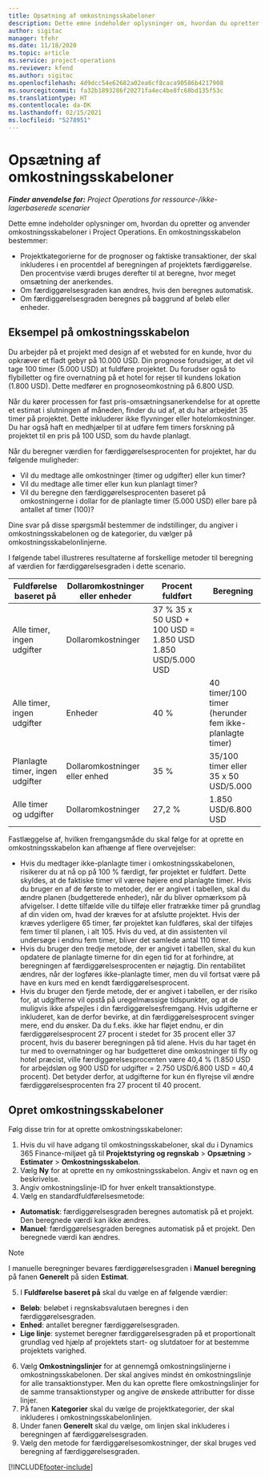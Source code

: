 ```yaml
---
title: Opsætning af omkostningsskabeloner
description: Dette emne indeholder oplysninger om, hvordan du opretter og anvender omkostningsskabeloner i Project Operations.
author: sigitac
manager: tfehr
ms.date: 11/18/2020
ms.topic: article
ms.service: project-operations
ms.reviewer: kfend
ms.author: sigitac
ms.openlocfilehash: 4d9dcc54e62682a02ea6cf8caca90586b4217908
ms.sourcegitcommit: fa32b1893286f20271fa4ec4be8fc68bd135f53c
ms.translationtype: HT
ms.contentlocale: da-DK
ms.lasthandoff: 02/15/2021
ms.locfileid: "5278951"
---
```

# <a name="set-up-cost-templates"></a>Opsætning af omkostningsskabeloner

_**Finder anvendelse for:** Project Operations for ressource-/ikke-lagerbaserede scenarier_


Dette emne indeholder oplysninger om, hvordan du opretter og anvender omkostningsskabeloner i Project Operations. En omkostningsskabelon bestemmer:

- Projektkategorierne for de prognoser og faktiske transaktioner, der skal inkluderes i en procentdel af beregningen af projektets færdiggørelse. Den procentvise værdi bruges derefter til at beregne, hvor meget omsætning der anerkendes.
- Om færdiggørelsesgraden kan ændres, hvis den beregnes automatisk.
- Om færdiggørelsesgraden beregnes på baggrund af beløb eller enheder.

## <a name="cost-template-example"></a>Eksempel på omkostningsskabelon

Du arbejder på et projekt med design af et websted for en kunde, hvor du opkræver et fladt gebyr på 10.000 USD. Din prognose forudsiger, at det vil tage 100 timer (5.000 USD) at fuldføre projektet. Du forudser også to flybilletter og fire overnatning på et hotel for rejser til kundens lokation (1.800 USD). Dette medfører en prognoseomkostning på 6.800 USD.

Når du kører processen for fast pris-omsætningsanerkendelse for at oprette et estimat i slutningen af måneden, finder du ud af, at du har arbejdet 35 timer på projektet. Dette inkluderer ikke flyvninger eller hotelomkostninger. Du har også haft en medhjælper til at udføre fem timers forskning på projektet til en pris på 100 USD, som du havde planlagt.

Når du beregner værdien for færdiggørelsesprocenten for projektet, har du følgende muligheder:

- Vil du medtage alle omkostninger (timer og udgifter) eller kun timer?
- Vil du medtage alle timer eller kun kun planlagt timer?
- Vil du beregne den færdiggørelsesprocenten baseret på omkostningerne i dollar for de planlagte timer (5.000 USD) eller bare på antallet af timer (100)?

Dine svar på disse spørgsmål bestemmer de indstillinger, du angiver i omkostningsskabelonen og de kategorier, du vælger på omkostningsskabelonlinjerne.

I følgende tabel illustreres resultaterne af forskellige metoder til beregning af værdien for færdiggørelsesgraden i dette scenario.

| Fuldførelse baseret på | Dollaromkostninger eller enheder | Procent fuldført | Beregning |
| --- | --- | --- | --- |
| Alle timer, ingen udgifter | Dollaromkostninger | 37 % 35 x 50 USD + 100 USD = 1.850 USD 1.850 USD/5.000 USD |
| Alle timer, ingen udgifter | Enheder | 40 % | 40 timer/100 timer (herunder fem ikke-planlagte timer) |
| Planlagte timer, ingen udgifter | Dollaromkostninger eller enhed | 35 % | 35/100 timer eller 35 x 50 USD/5.000 |
| Alle timer og udgifter | Dollaromkostninger | 27,2 % | 1.850 USD/6.800 USD |

Fastlæggelse af, hvilken fremgangsmåde du skal følge for at oprette en omkostningsskabelon kan afhænge af flere overvejelser:

- Hvis du medtager ikke-planlagte timer i omkostningsskabelonen, risikerer du at nå op på 100 % færdigt, før projektet er fuldført. Dette skyldes, at de faktiske timer vil væree højere end planlagte timer. Hvis du bruger en af de første to metoder, der er angivet i tabellen, skal du ændre planen (budgetterede enheder), når du bliver opmærksom på afvigelser. I dette tilfælde ville du tilføje eller fratrække timer på grundlag af din viden om, hvad der kræves for at afslutte projektet. Hvis der kræves yderligere 65 timer, før projektet kan fuldføres, skal der tilføjes fem timer til planen, i alt 105. Hvis du ved, at din assistenten vil undersøge i endnu fem timer, bliver det samlede antal 110 timer.
- Hvis du bruger den tredje metode, der er angivet i tabellen, skal du kun opdatere de planlagte timerne for din egen tid for at forhindre, at beregningen af færdiggørelsesprocenten er nøjagtig. Din rentabilitet ændres, når der logføres ikke-planlagte timer, men du vil fortsat være på have en kurs med en kendt færdiggørelsesprocent.
- Hvis du bruger den fjerde metode, der er angivet i tabellen, er der risiko for, at udgifterne vil opstå på uregelmæssige tidspunkter, og at de muligvis ikke afspejles i din færdiggørelsesfremgang. Hvis udgifterne er inkluderet, kan de derfor bevirke, at din færdiggørelsesprocent svinger mere, end du ønsker. Da du f.eks. ikke har fløjet endnu, er din færdiggørelsesprocent 27 procent i stedet for 35 procent eller 37 procent, hvis du baserer beregningen på tid alene. Hvis du har taget én tur med to overnatninger og har budgetteret dine omkostninger til fly og hotel præcist, ville færdiggørelsesprocenten være 40,4 % (1.850 USD for arbejdsløn og 900 USD for udgifter = 2.750 USD/6.800 USD = 40,4 procent). Det betyder derfor, at udgifterne for kun én flyrejse vil ændre færdiggørelsesprocenten fra 27 procent til 40 procent.

## <a name="create-cost-templates"></a>Opret omkostningsskabeloner
Følg disse trin for at oprette omkostningsskabeloner:

1. Hvis du vil have adgang til omkostningsskabeloner, skal du i Dynamics 365 Finance-miljøet gå til **Projektstyring og regnskab** > **Opsætning** > **Estimater** > **Omkostningsskabelon**.
2. Vælg **Ny** for at oprette en ny omkostningsskabelon. Angiv et navn og en beskrivelse.
3. Angiv omkostningslinje-ID for hver enkelt transaktionstype.
4. Vælg en standardfuldførelsesmetode:

  - **Automatisk**: færdiggørelsesgraden beregnes automatisk på et projekt. Den beregnede værdi kan ikke ændres.
  - **Manuel**: færdiggørelsesgraden beregnes automatisk på et projekt. Den beregnede værdi kan ændres.

  > [!NOTE]
  > I manuelle beregninger bevares færdiggørelsesgraden i **Manuel beregning** på fanen **Generelt** på siden **Estimat**.

5. I **Fuldførelse baseret på** skal du vælge en af følgende værdier:

  - **Beløb**: beløbet i regnskabsvalutaen beregnes i den færdiggørelsesgraden.
  - **Enhed**: antallet beregner færdiggørelsesgraden.
  - **Lige linje**: systemet beregner færdiggørelsesgraden på et proportionalt grundlag ved hjælp af projektets start- og slutdatoer for at bestemme projektets varighed.

6. Vælg **Omkostningslinjer** for at gennemgå omkostningslinjerne i omkostningsskabelonen. Der skal angives mindst én omkostningslinje for alle transaktionstyper. Men du kan oprette flere omkostningslinjer for de samme transaktionstyper og angive de ønskede attributter for disse linjer.
7. På fanen **Kategorier** skal du vælge de projektkategorier, der skal inkluderes i omkostningsskabelonlinjen.
8. Under fanen **Generelt** skal du vælge, om linjen skal inkluderes i beregningen af færdiggørelsesgraden.
9. Vælg den metode for færdiggørelsesomkostninger, der skal bruges ved beregning af færdiggørelsesgraden.


[!INCLUDE[footer-include](../includes/footer-banner.md)]